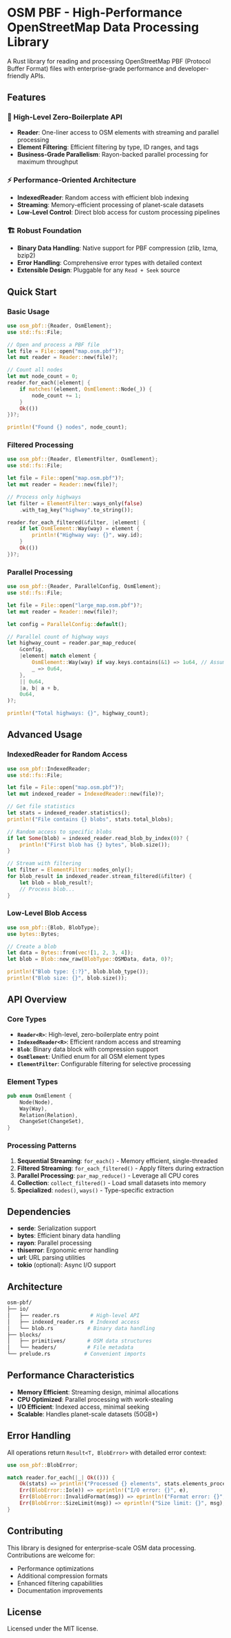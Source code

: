 # OSM PBF - High-Performance OpenStreetMap Data Processing Library

A Rust library for reading and processing OpenStreetMap PBF (Protocol Buffer Format) files with enterprise-grade performance and developer-friendly APIs.

## Features

### 🚀 High-Level Zero-Boilerplate API

- **Reader**: One-liner access to OSM elements with streaming and parallel processing
- **Element Filtering**: Efficient filtering by type, ID ranges, and tags
- **Business-Grade Parallelism**: Rayon-backed parallel processing for maximum throughput

### ⚡ Performance-Oriented Architecture

- **IndexedReader**: Random access with efficient blob indexing
- **Streaming**: Memory-efficient processing of planet-scale datasets
- **Low-Level Control**: Direct blob access for custom processing pipelines

### 🏗️ Robust Foundation

- **Binary Data Handling**: Native support for PBF compression (zlib, lzma, bzip2)
- **Error Handling**: Comprehensive error types with detailed context
- **Extensible Design**: Pluggable for any `Read + Seek` source

## Quick Start

### Basic Usage

```rust
use osm_pbf::{Reader, OsmElement};
use std::fs::File;

// Open and process a PBF file
let file = File::open("map.osm.pbf")?;
let mut reader = Reader::new(file)?;

// Count all nodes
let mut node_count = 0;
reader.for_each(|element| {
    if matches!(element, OsmElement::Node(_)) {
        node_count += 1;
    }
    Ok(())
})?;

println!("Found {} nodes", node_count);
```

### Filtered Processing

```rust
use osm_pbf::{Reader, ElementFilter, OsmElement};
use std::fs::File;

let file = File::open("map.osm.pbf")?;
let mut reader = Reader::new(file)?;

// Process only highways
let filter = ElementFilter::ways_only(false)
    .with_tag_key("highway".to_string());

reader.for_each_filtered(&filter, |element| {
    if let OsmElement::Way(way) = element {
        println!("Highway way: {}", way.id);
    }
    Ok(())
})?;
```

### Parallel Processing

```rust
use osm_pbf::{Reader, ParallelConfig, OsmElement};
use std::fs::File;

let file = File::open("large_map.osm.pbf")?;
let mut reader = Reader::new(file)?;

let config = ParallelConfig::default();

// Parallel count of highway ways
let highway_count = reader.par_map_reduce(
    &config,
    |element| match element {
        OsmElement::Way(way) if way.keys.contains(&1) => 1u64, // Assuming key 1 is "highway"
        _ => 0u64,
    },
    || 0u64,
    |a, b| a + b,
    0u64,
)?;

println!("Total highways: {}", highway_count);
```

## Advanced Usage

### IndexedReader for Random Access

```rust
use osm_pbf::IndexedReader;
use std::fs::File;

let file = File::open("map.osm.pbf")?;
let mut indexed_reader = IndexedReader::new(file)?;

// Get file statistics
let stats = indexed_reader.statistics();
println!("File contains {} blobs", stats.total_blobs);

// Random access to specific blobs
if let Some(blob) = indexed_reader.read_blob_by_index(0)? {
    println!("First blob has {} bytes", blob.size());
}

// Stream with filtering
let filter = ElementFilter::nodes_only();
for blob_result in indexed_reader.stream_filtered(&filter) {
    let blob = blob_result?;
    // Process blob...
}
```

### Low-Level Blob Access

```rust
use osm_pbf::{Blob, BlobType};
use bytes::Bytes;

// Create a blob
let data = Bytes::from(vec![1, 2, 3, 4]);
let blob = Blob::new_raw(BlobType::OSMData, data, 0)?;

println!("Blob type: {:?}", blob.blob_type());
println!("Blob size: {}", blob.size());
```

## API Overview

### Core Types

- **`Reader<R>`**: High-level, zero-boilerplate entry point
- **`IndexedReader<R>`**: Efficient random access and streaming
- **`Blob`**: Binary data block with compression support
- **`OsmElement`**: Unified enum for all OSM element types
- **`ElementFilter`**: Configurable filtering for selective processing

### Element Types

```rust
pub enum OsmElement {
    Node(Node),
    Way(Way),
    Relation(Relation),
    ChangeSet(ChangeSet),
}
```

### Processing Patterns

1. **Sequential Streaming**: `for_each()` - Memory efficient, single-threaded
2. **Filtered Streaming**: `for_each_filtered()` - Apply filters during extraction
3. **Parallel Processing**: `par_map_reduce()` - Leverage all CPU cores
4. **Collection**: `collect_filtered()` - Load small datasets into memory
5. **Specialized**: `nodes()`, `ways()` - Type-specific extraction

## Dependencies

- **serde**: Serialization support
- **bytes**: Efficient binary data handling
- **rayon**: Parallel processing
- **thiserror**: Ergonomic error handling
- **url**: URL parsing utilities
- **tokio** (optional): Async I/O support

## Architecture

```sh
osm-pbf/
├── io/
│   ├── reader.rs          # High-level API
│   ├── indexed_reader.rs  # Indexed access
│   └── blob.rs           # Binary data handling
├── blocks/
│   ├── primitives/       # OSM data structures
│   └── headers/          # File metadata
└── prelude.rs           # Convenient imports
```

## Performance Characteristics

- **Memory Efficient**: Streaming design, minimal allocations
- **CPU Optimized**: Parallel processing with work-stealing
- **I/O Efficient**: Indexed access, minimal seeking
- **Scalable**: Handles planet-scale datasets (50GB+)

## Error Handling

All operations return `Result<T, BlobError>` with detailed error context:

```rust
use osm_pbf::BlobError;

match reader.for_each(|_| Ok(())) {
    Ok(stats) => println!("Processed {} elements", stats.elements_processed),
    Err(BlobError::Io(e)) => eprintln!("I/O error: {}", e),
    Err(BlobError::InvalidFormat(msg)) => eprintln!("Format error: {}", msg),
    Err(BlobError::SizeLimit(msg)) => eprintln!("Size limit: {}", msg),
}
```

## Contributing

This library is designed for enterprise-scale OSM data processing. Contributions are welcome for:

- Performance optimizations
- Additional compression formats
- Enhanced filtering capabilities
- Documentation improvements

## License

Licensed under the MIT license.
